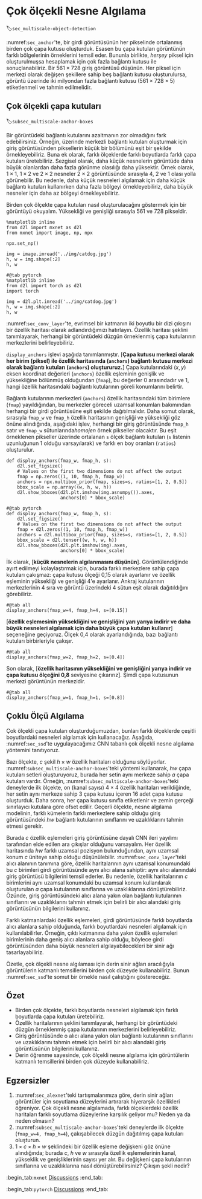 # Çok ölçekli Nesne Algılama
:label:`sec_multiscale-object-detection`

:numref:`sec_anchor`'te, bir girdi görüntüsünün her pikselinde ortalanmış birden çok çapa kutusu oluşturduk. Esasen bu çapa kutuları görüntünün farklı bölgelerinin örneklerini temsil eder. Bununla birlikte, *herşey* piksel için oluşturulmuşsa hesaplamak için çok fazla bağlantı kutusu ile sonuçlanabiliriz. Bir $561 \times 728$ giriş görüntüsü düşünün. Her piksel için merkezi olarak değişen şekillere sahip beş bağlantı kutusu oluşturulursa, görüntü üzerinde iki milyondan fazla bağlantı kutusu ($561 \times 728 \times 5$) etiketlenmeli ve tahmin edilmelidir. 

## Çok ölçekli çapa kutuları
:label:`subsec_multiscale-anchor-boxes`

Bir görüntüdeki bağlantı kutularını azaltmanın zor olmadığını fark edebilirsiniz. Örneğin, üzerinde merkezli bağlantı kutuları oluşturmak için giriş görüntüsünden piksellerin küçük bir bölümünü eşit bir şekilde örnekleyebiliriz. Buna ek olarak, farklı ölçeklerde farklı boyutlarda farklı çapa kutuları üretebiliriz. Sezgisel olarak, daha küçük nesnelerin görüntüde daha büyük olanlardan daha fazla görünme olasılığı daha yüksektir. Örnek olarak, $1 \times 1$, $1 \times 2$ ve $2 \times 2$ nesneler $2 \times 2$ görüntüsünde sırasıyla 4, 2 ve 1 olası yolla görünebilir. Bu nedenle, daha küçük nesneleri algılamak için daha küçük bağlantı kutuları kullanırken daha fazla bölgeyi örnekleyebiliriz, daha büyük nesneler için daha az bölgeyi örnekleyebiliriz. 

Birden çok ölçekte çapa kutuları nasıl oluşturulacağını göstermek için bir görüntüyü okuyalım. Yüksekliği ve genişliği sırasıyla 561 ve 728 pikseldir.

```{.python .input}
%matplotlib inline
from d2l import mxnet as d2l
from mxnet import image, np, npx

npx.set_np()

img = image.imread('../img/catdog.jpg')
h, w = img.shape[:2]
h, w
```

```{.python .input}
#@tab pytorch
%matplotlib inline
from d2l import torch as d2l
import torch

img = d2l.plt.imread('../img/catdog.jpg')
h, w = img.shape[:2]
h, w
```

:numref:`sec_conv_layer`'te, evrimsel bir katmanın iki boyutlu bir dizi çıkışını bir özellik haritası olarak adlandırdığımızı hatırlayın. Özellik haritası şeklini tanımlayarak, herhangi bir görüntüdeki düzgün örneklenmiş çapa kutularının merkezlerini belirleyebiliriz. 

`display_anchors` işlevi aşağıda tanımlanmıştır. [**Çapa kutusu merkezi olarak her birim (piksel) ile özellik haritasında (`anchors`) bağlantı kutusu merkezi olarak bağlantı kutuları (`anchors`) oluştururuz.**] Çapa kutularındaki $(x, y)$ eksen koordinat değerleri (`anchors`) özellik eşleminin genişlik ve yüksekliğine bölünmüş olduğundan (`fmap`), bu değerler 0 arasındadır ve 1, hangi özellik haritasındaki bağlantı kutularının göreli konumlarını belirtir. 

Bağlantı kutularının merkezleri (`anchors`) özellik haritasındaki tüm birimlere (`fmap`) yayıldığından, bu merkezler göreceli uzamsal konumları bakımından herhangi bir girdi görüntüsüne eşit şekilde dağıtılmalıdır. Daha somut olarak, sırasıyla `fmap_w` ve `fmap_h` özellik haritasının genişliği ve yüksekliği göz önüne alındığında, aşağıdaki işlev, herhangi bir giriş görüntüsünde `fmap_h` satır ve `fmap_w` sütunlarında*homojen* örnek pikseller olacaktır. Bu eşit örneklenen pikseller üzerinde ortalanan `s` ölçek bağlantı kutuları (`s` listenin uzunluğunun 1 olduğu varsayılarak) ve farklı en boy oranları (`ratios`) oluşturulur.

```{.python .input}
def display_anchors(fmap_w, fmap_h, s):
    d2l.set_figsize()
    # Values on the first two dimensions do not affect the output
    fmap = np.zeros((1, 10, fmap_h, fmap_w))
    anchors = npx.multibox_prior(fmap, sizes=s, ratios=[1, 2, 0.5])
    bbox_scale = np.array((w, h, w, h))
    d2l.show_bboxes(d2l.plt.imshow(img.asnumpy()).axes,
                    anchors[0] * bbox_scale)
```

```{.python .input}
#@tab pytorch
def display_anchors(fmap_w, fmap_h, s):
    d2l.set_figsize()
    # Values on the first two dimensions do not affect the output
    fmap = d2l.zeros((1, 10, fmap_h, fmap_w))
    anchors = d2l.multibox_prior(fmap, sizes=s, ratios=[1, 2, 0.5])
    bbox_scale = d2l.tensor((w, h, w, h))
    d2l.show_bboxes(d2l.plt.imshow(img).axes,
                    anchors[0] * bbox_scale)
```

İlk olarak, [**küçük nesnelerin algılanmasını düşünün**]. Görüntülendiğinde ayırt edilmeyi kolaylaştırmak için, burada farklı merkezlere sahip çapa kutuları çakışmaz: çapa kutusu ölçeği 0,15 olarak ayarlanır ve özellik eşleminin yüksekliği ve genişliği 4'e ayarlanır. Ankraj kutularının merkezlerinin 4 sıra ve görüntü üzerindeki 4 sütun eşit olarak dağıtıldığını görebiliriz.

```{.python .input}
#@tab all
display_anchors(fmap_w=4, fmap_h=4, s=[0.15])
```

[**özellik eşlemesinin yüksekliğini ve genişliğini yarı yarıya indirir ve daha büyük nesneleri algılamak için daha büyük çapa kutuları kullanır**] seçeneğine geçiyoruz. Ölçek 0,4 olarak ayarlandığında, bazı bağlantı kutuları birbirleriyle çakışır.

```{.python .input}
#@tab all
display_anchors(fmap_w=2, fmap_h=2, s=[0.4])
```

Son olarak, [**özellik haritasının yüksekliğini ve genişliğini yarıya indirir ve çapa kutusu ölçeğini 0,8** seviyesine çıkarırız]. Şimdi çapa kutusunun merkezi görüntünün merkezidir.

```{.python .input}
#@tab all
display_anchors(fmap_w=1, fmap_h=1, s=[0.8])
```

## Çoklu Ölçü Algılama

Çok ölçekli çapa kutuları oluşturduğumuzdan, bunları farklı ölçeklerde çeşitli boyutlardaki nesneleri algılamak için kullanacağız. Aşağıda, :numref:`sec_ssd`'te uygulayacağımız CNN tabanlı çok ölçekli nesne algılama yöntemini tanıtıyoruz. 

Bazı ölçekte, $c$ şekil $h \times w$ özellik haritaları olduğunu söylüyorlar. :numref:`subsec_multiscale-anchor-boxes`'teki yöntemi kullanarak, $hw$ çapa kutuları setleri oluşturuyoruz, burada her setin aynı merkeze sahip $a$ çapa kutuları vardır. Örneğin, :numref:`subsec_multiscale-anchor-boxes`'teki deneylerde ilk ölçekte, on (kanal sayısı) $4 \times 4$ özellik haritaları verildiğinde, her setin aynı merkeze sahip 3 çapa kutusu içeren 16 adet çapa kutusu oluşturduk. Daha sonra, her çapa kutusu sınıfla etiketlenir ve zemin gerçeği sınırlayıcı kutulara göre ofset edilir. Geçerli ölçekte, nesne algılama modelinin, farklı kümelerin farklı merkezlere sahip olduğu giriş görüntüsündeki $hw$ bağlantı kutularının sınıflarını ve uzaklıklarını tahmin etmesi gerekir. 

Burada $c$ özellik eşlemeleri giriş görüntüsüne dayalı CNN ileri yayılımı tarafından elde edilen ara çıkışlar olduğunu varsayalım. Her özellik haritasında $hw$ farklı uzamsal pozisyon bulunduğundan, aynı uzamsal konum $c$ üniteye sahip olduğu düşünülebilir. :numref:`sec_conv_layer`'teki alıcı alanının tanımına göre, özellik haritalarının aynı uzamsal konumundaki bu $c$ birimleri girdi görüntüsünde aynı alıcı alana sahiptir: aynı alıcı alanındaki giriş görüntüsü bilgilerini temsil ederler. Bu nedenle, özellik haritalarının $c$ birimlerini aynı uzamsal konumdaki bu uzamsal konum kullanılarak oluşturulan $a$ çapa kutularının sınıflarına ve uzaklıklarına dönüştürebiliriz. Özünde, giriş görüntüsündeki alıcı alana yakın olan bağlantı kutularının sınıflarını ve uzaklıklarını tahmin etmek için belirli bir alıcı alandaki giriş görüntüsünün bilgilerini kullanırız. 

Farklı katmanlardaki özellik eşlemeleri, girdi görüntüsünde farklı boyutlarda alıcı alanlara sahip olduğunda, farklı boyutlardaki nesneleri algılamak için kullanılabilirler. Örneğin, çıktı katmanına daha yakın özellik eşlemeleri birimlerinin daha geniş alıcı alanlara sahip olduğu, böylece girdi görüntüsünden daha büyük nesneleri algılayabilecekleri bir sinir ağı tasarlayabiliriz. 

Özetle, çok ölçekli nesne algılaması için derin sinir ağları aracılığıyla görüntülerin katmanlı temsillerini birden çok düzeyde kullanabiliriz. Bunun :numref:`sec_ssd`'te somut bir örnekle nasıl çalıştığını göstereceğiz. 

## Özet

* Birden çok ölçekte, farklı boyutlarda nesneleri algılamak için farklı boyutlarda çapa kutuları üretebiliriz.
* Özellik haritalarının şeklini tanımlayarak, herhangi bir görüntüdeki düzgün örneklenmiş çapa kutularının merkezlerini belirleyebiliriz.
* Giriş görüntüsünde o alıcı alana yakın olan bağlantı kutularının sınıflarını ve uzaklıklarını tahmin etmek için belirli bir alıcı alandaki giriş görüntüsünün bilgilerini kullanırız.
* Derin öğrenme sayesinde, çok ölçekli nesne algılama için görüntülerin katmanlı temsillerini birden çok düzeyde kullanabiliriz.

## Egzersizler

1. :numref:`sec_alexnet`'teki tartışmalarımıza göre, derin sinir ağları görüntüler için soyutlama düzeylerini artırarak hiyerarşik özellikleri öğreniyor. Çok ölçekli nesne algılamada, farklı ölçeklerdeki özellik haritaları farklı soyutlama düzeylerine karşılık geliyor mu? Neden ya da neden olmasın?
1. :numref:`subsec_multiscale-anchor-boxes`'teki deneylerde ilk ölçekte (`fmap_w=4, fmap_h=4`), çakışabilecek düzgün dağıtılmış çapa kutuları oluşturun.
1. $1 \times c \times h \times w$ şeklindeki bir özellik eşleme değişkeni göz önüne alındığında; burada $c$, $h$ ve $w$ sırasıyla özellik eşlemelerinin kanal, yükseklik ve genişliklerinin sayısı yer alır. Bu değişkeni çapa kutularının sınıflarına ve uzaklıklarına nasıl dönüştürebilirsiniz? Çıkışın şekli nedir?

:begin_tab:`mxnet`
[Discussions](https://discuss.d2l.ai/t/371)
:end_tab:

:begin_tab:`pytorch`
[Discussions](https://discuss.d2l.ai/t/1607)
:end_tab:
